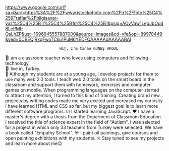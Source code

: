 https://www.google.com/url?sa=i&url=https%3A%2F%2Fwww.istockphoto.com%2Ftr%2Ffoto%25C4%259Fraflar%2Fbilgisayar-yaz%25C4%25B1l%25C4%25B1m%25C4%25B1&psig=AOvVaw1LegJbOud8LePMI-QsLhZP&ust=1696945557887000&source=images&cd=vfe&opi=89978449&ved=0CBEQjRxqFwoTCIiu1PuM6YEDFQAAAAAdAAAAABAI
                            
                            Hi👋. I'm Canan GÜNEŞ AKGÜL
👯I am a classroom teacher who loves using computers and following technology.  
🌱I live in, Turkey.  
🤖 Although my students are at a young age, I develop projects for them to use many web 2.0 tools. I teach web 2.0 tools on the smart board in the classroom and support them with homework, exercises and computer games on mobile. When programming languages on the computer started to attract my attention, I turned to this kind of training. Creating brand new projects by writing codes made me very excited and increased my curiosity. I have learned HTML and CSS so far, but my biggest goal is to learn more different software programs.
☑ I started learning JavaScript.
❤ I have a master's degree with a thesis from the Deparment of Classroom Education. I received the title of science expert in the field of "Autism". I was selected for a project in which only 33 teachers from Turkey were selected. We have a book called "Empathy School".
☀ I paint oil paintings, give courses and open painting exhibitions with my students.
♕ Stay tuned to see my projects and learn more about me😉
